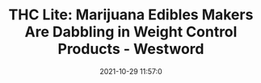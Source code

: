 ---
"title": "THC Lite: Marijuana Edibles Makers Are Dabbling in Weight Control Products - Westword"
"date": "2021-10-29 11:57:0"
"feed_name": "GOOGLENEWSDRILLING"
"feed_website": "https://news.google.com/search?q=drilling%2Bincident&hl=en-US&gl=US&ceid=US:en"
"feed_rss": "https://news.google.com/rss/search?q=drilling%2Bincident&hl=en-US&gl=US&ceid=US:en"
"link": "https://www.westword.com/marijuana/marijuana-edibles-makers-dabbling-thcv-weight-control-products-12592435"
"source": "{'href': 'https://www.westword.com', 'title': 'Westword'}"
"file": "_posts/2021-1-1-e92df1fed9312ebb3a6bef851565f4e857a719fe.md"
"accident": "0"
"drilling": "0"
"dead": "0"
"injured": "0"
"arrested": "0"
"place": "unknown place"
"where": "unknown site"
"causes": "unknown"
"place_uri": "unknown place"
---